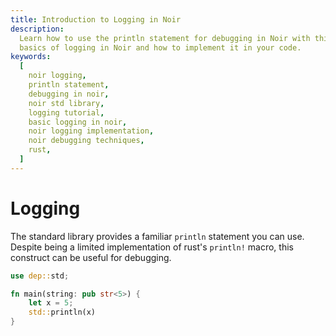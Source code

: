 ```yaml
---
title: Introduction to Logging in Noir
description:
  Learn how to use the println statement for debugging in Noir with this tutorial. Understand the
  basics of logging in Noir and how to implement it in your code.
keywords:
  [
    noir logging,
    println statement,
    debugging in noir,
    noir std library,
    logging tutorial,
    basic logging in noir,
    noir logging implementation,
    noir debugging techniques,
    rust,
  ]
---
```


# Logging

The standard library provides a familiar `println` statement you can use. Despite being a limited
implementation of rust's `println!` macro, this construct can be useful for debugging.

```rust
use dep::std;

fn main(string: pub str<5>) {
    let x = 5;
    std::println(x)
}

```

